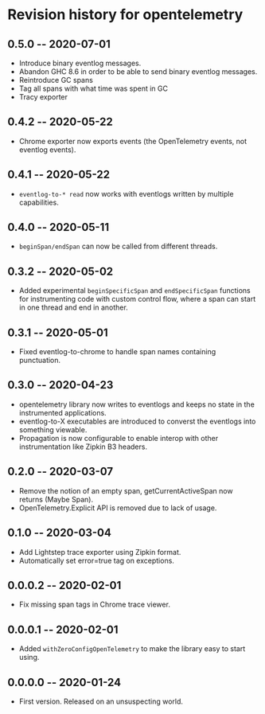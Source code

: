 # Revision history for opentelemetry

## 0.5.0 -- 2020-07-01

* Introduce binary eventlog messages.
* Abandon GHC 8.6 in order to be able to send binary eventlog messages.
* Reintroduce GC spans
* Tag all spans with what time was spent in GC
* Tracy exporter

## 0.4.2 -- 2020-05-22

* Chrome exporter now exports events (the OpenTelemetry events, not eventlog events).

## 0.4.1 -- 2020-05-22

* `eventlog-to-* read` now works with eventlogs written by multiple capabilities.

## 0.4.0 -- 2020-05-11

* `beginSpan/endSpan` can now be called from different threads.

## 0.3.2 -- 2020-05-02

* Added experimental `beginSpecificSpan` and `endSpecificSpan` functions for instrumenting
  code with custom control flow, where a span can start in one thread and end in another.

## 0.3.1 -- 2020-05-01

* Fixed eventlog-to-chrome to handle span names containing punctuation.

## 0.3.0 -- 2020-04-23

* opentelemetry library now writes to eventlogs and keeps no state in the instrumented applications.
* eventlog-to-X executables are introduced to converst the eventlogs into something viewable.
* Propagation is now configurable to enable interop with other instrumentation like Zipkin B3 headers.

## 0.2.0 -- 2020-03-07

* Remove the notion of an empty span, getCurrentActiveSpan now returns (Maybe Span).
* OpenTelemetry.Explicit API is removed due to lack of usage.

## 0.1.0 -- 2020-03-04

* Add Lightstep trace exporter using Zipkin format.
* Automatically set error=true tag on exceptions.

## 0.0.0.2 -- 2020-02-01

* Fix missing span tags in Chrome trace viewer.

## 0.0.0.1 -- 2020-02-01

* Added `withZeroConfigOpenTelemetry` to make the library easy to start using.

## 0.0.0.0 -- 2020-01-24

* First version. Released on an unsuspecting world.
